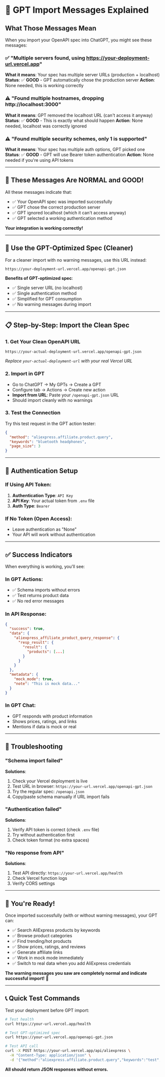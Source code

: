 # 🤖 GPT Import Messages Explained

## What Those Messages Mean

When you import your OpenAPI spec into ChatGPT, you might see these messages:

### ✅ **"Multiple servers found, using https://your-deployment-url.vercel.app"**
**What it means**: Your spec has multiple server URLs (production + localhost)
**Status**: ✅ **GOOD** - GPT automatically chose the production server
**Action**: None needed, this is working correctly

### ⚠️ **"Found multiple hostnames, dropping http://localhost:3000"**
**What it means**: GPT removed the localhost URL (can't access it anyway)
**Status**: ✅ **GOOD** - This is exactly what should happen
**Action**: None needed, localhost was correctly ignored

### ⚠️ **"Found multiple security schemes, only 1 is supported"**
**What it means**: Your spec has multiple auth options, GPT picked one
**Status**: ✅ **GOOD** - GPT will use Bearer token authentication
**Action**: None needed if you're using API tokens

---

## 🎯 **These Messages Are NORMAL and GOOD!**

All these messages indicate that:
- ✅ Your OpenAPI spec was imported successfully
- ✅ GPT chose the correct production server
- ✅ GPT ignored localhost (which it can't access anyway)
- ✅ GPT selected a working authentication method

**Your integration is working correctly!**

---

## 🚀 **Use the GPT-Optimized Spec (Cleaner)**

For a cleaner import with no warning messages, use this URL instead:

```
https://your-deployment-url.vercel.app/openapi-gpt.json
```

**Benefits of GPT-optimized spec**:
- ✅ Single server URL (no localhost)
- ✅ Single authentication method
- ✅ Simplified for GPT consumption
- ✅ No warning messages during import

---

## 📋 **Step-by-Step: Import the Clean Spec**

### 1. **Get Your Clean OpenAPI URL**
```
https://your-actual-deployment-url.vercel.app/openapi-gpt.json
```
*Replace `your-actual-deployment-url` with your real Vercel URL*

### 2. **Import in GPT**
- Go to ChatGPT → My GPTs → Create a GPT
- Configure tab → Actions → Create new action
- **Import from URL**: Paste your `/openapi-gpt.json` URL
- Should import cleanly with no warnings

### 3. **Test the Connection**
Try this test request in the GPT action tester:
```json
{
  "method": "aliexpress.affiliate.product.query",
  "keywords": "bluetooth headphones",
  "page_size": 3
}
```

---

## 🔧 **Authentication Setup**

### **If Using API Token**:
1. **Authentication Type**: `API Key`
2. **API Key**: Your actual token from `.env` file
3. **Auth Type**: `Bearer`

### **If No Token (Open Access)**:
- Leave authentication as "None"
- Your API will work without authentication

---

## ✅ **Success Indicators**

When everything is working, you'll see:

### **In GPT Actions**:
- ✅ Schema imports without errors
- ✅ Test returns product data
- ✅ No red error messages

### **In API Response**:
```json
{
  "success": true,
  "data": {
    "aliexpress_affiliate_product_query_response": {
      "resp_result": {
        "result": {
          "products": [...]
        }
      }
    }
  },
  "metadata": {
    "mock_mode": true,
    "note": "This is mock data..."
  }
}
```

### **In GPT Chat**:
- GPT responds with product information
- Shows prices, ratings, and links
- Mentions if data is mock or real

---

## 🚨 **Troubleshooting**

### **"Schema import failed"**
**Solutions**:
1. Check your Vercel deployment is live
2. Test URL in browser: `https://your-url.vercel.app/openapi-gpt.json`
3. Try the regular spec: `/openapi.json`
4. Copy/paste schema manually if URL import fails

### **"Authentication failed"**
**Solutions**:
1. Verify API token is correct (check `.env` file)
2. Try without authentication first
3. Check token format (no extra spaces)

### **"No response from API"**
**Solutions**:
1. Test API directly: `https://your-url.vercel.app/health`
2. Check Vercel function logs
3. Verify CORS settings

---

## 🎉 **You're Ready!**

Once imported successfully (with or without warning messages), your GPT can:

- ✅ Search AliExpress products by keywords
- ✅ Browse product categories  
- ✅ Find trending/hot products
- ✅ Show prices, ratings, and reviews
- ✅ Generate affiliate links
- ✅ Work in mock mode immediately
- ✅ Switch to real data when you add AliExpress credentials

**The warning messages you saw are completely normal and indicate successful import!** 🚀

---

## 📞 **Quick Test Commands**

Test your deployment before GPT import:

```bash
# Test health
curl https://your-url.vercel.app/health

# Test GPT-optimized spec
curl https://your-url.vercel.app/openapi-gpt.json

# Test API call
curl -X POST https://your-url.vercel.app/api/aliexpress \
  -H "Content-Type: application/json" \
  -d '{"method":"aliexpress.affiliate.product.query","keywords":"test","page_size":2}'
```

**All should return JSON responses without errors.**